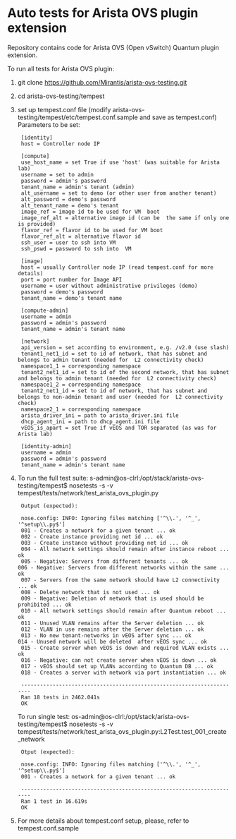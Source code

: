 Auto tests for Arista OVS plugin extension
==========================================

Repository contains code for Arista OVS (Open vSwitch) Quantum plugin extension.

To run all tests for Arista OVS plugin:

1. git clone https://github.com/Mirantis/arista-ovs-testing.git
2. cd arista-ovs-testing/tempest
2. set up tempest.conf file (modify arista-ovs-testing/tempest/etc/tempest.conf.sample and save as tempest.conf)
        Parameters to be set:

        [identity]
        host = Controller node IP

        [compute]
        use_host_name = set True if use 'host' (was suitable for Arista lab)
        username = set to admin
        password = admin's password
        tenant_name = admin's tenant (admin)
        alt_username = set to demo (or other user from another tenant)
        alt_password = demo's password
        alt_tenant_name = demo's tenant
        image_ref = image id to be used for VM  boot
        image_ref_alt = alternative image id (can be  the same if only one is provided)
        flavor_ref = flavor id to be used for VM boot
        flavor_ref_alt = alternative flavor id
        ssh_user = user to ssh into VM
        ssh_pswd = password to ssh into  VM

        [image]
        host = usually Controller node IP (read tempest.conf for more details)
        port = port number for Image API
        username = user without administrative privileges (demo)
        password = demo's password
        tenant_name = demo's tenant name

        [compute-admin]
        username = admin
        password = admin's password
        tenant_name = admin's tenant name

        [network]
        api_version = set according to environment, e.g. /v2.0 (use slash)
        tenant1_net1_id = set to id of network, that has subnet and belongs to admin tenant (needed for  L2 connectivity check)
        namespace1_1 = corresponding namespace
        tenant2_net1_id = set to id of the second network, that has subnet and belongs to admin tenant (needed for  L2 connectivity check)
        namespace1_2 = corresponding namespace
        tenant2_net1_id = set to id of network, that has subnet and belongs to non-admin tenant and user (needed for  L2 connectivity check)
        namespace2_1 = corresponding namespace
        arista_driver_ini = path to arista_driver.ini file
        dhcp_agent_ini = path to dhcp_agent.ini file
        vEOS_is_apart = set True if vEOS and TOR separated (as was for Arista lab)

        [identity-admin]
        username = admin
        password = admin's password
        tenant_name = admin's tenant name

3. To run the full test suite:
        s-admin@os-clrl:/opt/stack/arista-ovs-testing/tempest$ nosetests -s -v tempest/tests/network/test_arista_ovs_plugin.py

        Output (expected):

        nose.config: INFO: Ignoring files matching ['^\\.', '^_', '^setup\\.py$']
        001 - Creates a network for a given tenant ... ok
        002 - Create instance providing net id ... ok
        003 - Create instance without providing net id ... ok
        004 - All network settings should remain after instance reboot ... ok
        005 - Negative: Servers from different tenants ... ok                                                                                                                                                                                               006 - Negative: Servers from different networks within the same ... ok
        007 - Servers from the same network should have L2 connectivity ... ok
        008 - Delete network that is not used ... ok
        009 - Negative: Deletion of network that is used should be prohibited ... ok
        010 - All network settings should remain after Quantum reboot ... ok
        011 - Unused VLAN remains after the Server deletion ... ok
        012 - VLAN in use remains after the Server deletion ... ok
        013 - No new tenant-networks in vEOS after sync ... ok                                                                                                                                                                                              014 - Unused network will be deleted  after vEOS sync ... ok
        015 - Create server when vEOS is down and required VLAN exists ... ok
        016 - Negative: can not create server when vEOS is down ... ok
        017 - vEOS should set up VLANs according to Quantum DB ... ok
        018 - Creates a server with network via port instantiation ... ok

        ----------------------------------------------------------------------
        Ran 18 tests in 2462.041s
        OK

   To run single test:
        os-admin@os-clrl:/opt/stack/arista-ovs-testing/tempest$ nosetests -s -v tempest/tests/network/test_arista_ovs_plugin.py:L2Test.test_001_create_network

        Otput (expected):

        nose.config: INFO: Ignoring files matching ['^\\.', '^_', '^setup\\.py$']
        001 - Creates a network for a given tenant ... ok

        ----------------------------------------------------------------------
        Ran 1 test in 16.619s
        OK

4. For more details about tempest.conf setup, please, refer to tempest.conf.sample
